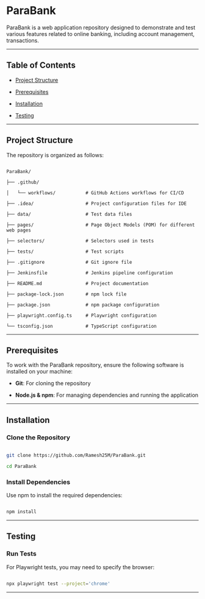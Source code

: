 # ParaBank

ParaBank is a web application repository designed to demonstrate and test various features related to online banking, including account management, transactions.

---

## Table of Contents

- [Project Structure](#project-structure)

- [Prerequisites](#prerequisites)

- [Installation](#installation)

- [Testing](#testing)

---


## Project Structure

The repository is organized as follows:

```

ParaBank/

├── .github/

│   └── workflows/           # GitHub Actions workflows for CI/CD

├── .idea/                   # Project configuration files for IDE

├── data/                    # Test data files

├── pages/                   # Page Object Models (POM) for different web pages

├── selectors/               # Selectors used in tests

├── tests/                   # Test scripts

├── .gitignore               # Git ignore file

├── Jenkinsfile              # Jenkins pipeline configuration

├── README.md                # Project documentation

├── package-lock.json        # npm lock file

├── package.json             # npm package configuration

├── playwright.config.ts     # Playwright configuration

└── tsconfig.json            # TypeScript configuration

```

---

## Prerequisites

To work with the ParaBank repository, ensure the following software is installed on your machine:

- **Git**: For cloning the repository

- **Node.js & npm**: For managing dependencies and running the application

---

## Installation

### Clone the Repository

```bash

git clone https://github.com/Ramesh25M/ParaBank.git

cd ParaBank

```

### Install Dependencies

Use npm to install the required dependencies:

```bash

npm install

```

---

## Testing

### Run Tests

For Playwright tests, you may need to specify the browser:

```bash

npx playwright test --project='chrome'

```

---

